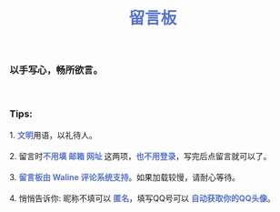 <!DOCTYPE html>
<html lang="zh-CN">

<head>
    <meta charset="utf-8">
    <meta name="viewport" content="width=device-width,initial-scale=1">
    <title>留言板</title>
    <link rel="icon" href="/11.png">
    <link rel="stylesheet" href="https://11.csy2022.top/waline.css">
    <style>
    color-scheme: light dark;
    background-color: color-mix(in srgb, Canvas, CanvasText 2.5%);
    color: color-mix(in srgb, CanvasText, Canvas 15%);
    </style>
    <script type="module">
    import { init } from 'https://npm.onmicrosoft.cn/@waline/client@v3/dist/waline.js';
    const locale = {nick: '昵称（填写QQ号有惊喜）',mail: '邮箱（可不填）',link: '网址（可不填）',admin: '站长',reactionTitle: '描述一下你的心情:',comment: '留言',placeholder: '以手写心，畅所欲言。',sofa: '来留言吧～',submit: '留言',login: '登录（发留言不用登录）',};
    const waline = init({
    el: '#waline',
    serverURL: 'https://comments.csy2022.top',
    search: false,
    reaction: true,
    comment: true,
    pageview: true,
    lang: "zh-CN",
    locale,
    emoji: ['https://npm.onmicrosoft.cn/@waline/emojis@1.2.0/bilibili','https://npm.onmicrosoft.cn/@waline/emojis@1.2.0/bmoji','https://npm.onmicrosoft.cn/@waline/emojis@1.2.0/qq','https://npm.onmicrosoft.cn/@waline/emojis@1.2.0/weibo','https://npm.onmicrosoft.cn/@waline/emojis@1.2.0/tieba'],}),
</script>
</head>
<body><br>
    <div style="text-align: center">
        <h1 style="color: #5672CD;">留言板</h1>
    </div>
    <h5><br></h5>
    <h3>以手写心，畅所欲言。</h3><br>
    <h3><strong>Tips:</strong><br>
    </h3>1. <strong style="color: #5672CD;">文明</strong>用语，以礼待人。<br><br>2. 留言时<strong style="color: #5672CD;">不用填 邮箱 网址 </strong>这两项，<strong style="color: #5672CD;">也不用登录</strong>，写完后点留言就可以了。<br><br>3. <strong style="color: #5672CD;">留言板由 Waline 评论系统支持</strong>。如果加载较慢，请耐心等待。<br><br>4. 悄悄告诉你: 昵称不填可以 <strong style="color: #5672CD;">匿名</strong>，填写QQ号可以 <strong style="color: #5672CD;">自动获取你的QQ头像</strong>。<br><br>
    <div id="waline" style="max-width: 800px;margin: 0 auto;"></div>
    <script>
        waline.update(),
    </script>
</body>

</html>
